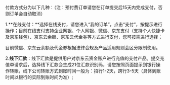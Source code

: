 付款方式分为以下几种：（注：预付费订单请您在订单提交后15天内完成支付，否则订单会自动取消）

1.**在线支付：**选择在线支付，请您进入“我的订单”，点击“支付”，按提示进行操作；目前在线支付支持企业网银、个人网银、微信、京东支付（支持个人快捷卡及京东钱包）、京东云余额、京东云代金券等方式进行支付，您可按需进行选择；

目前微信、京东云余额及代金券根据法律合规及产品适用规则会区分限制使用。

2.**线下汇款**：线下汇款是提供用户对京东云资金账户进行充值的支付产品。提交充值单请求后，选择线下汇款会生成21位汇款识别码，请您按照页面提示到银行操作转账，线下公司转账方式到账时间一般为：招行1-2天，跨行3-5天（具体到账时间以银行的实际到账时间为准）;
